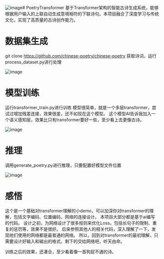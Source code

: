 ![image](https://github.com/user-attachments/assets/2d6a306d-4b8b-49a4-a683-8f26fd442abf)# PoetryTransformer
基于Transformer架构的智能古诗生成系统，能够根据用户输入的上联自动生成意境相符的下联诗句。本项目融合了深度学习与传统文化，实现了高质量的古诗创作能力。

# 数据集生成
git clone https://github.com/chinese-poetry/chinese-poetry
获取诗词，运行process_dataset.py进行处理

![image](https://github.com/user-attachments/assets/f57c6ba8-d75f-4836-a9c8-a641c763ffc8)


# 模型训练
运行transformer_train.py进行训练
模型很简单，就是一个多层transformer，尝试过增加残差连接，效果很差，还不如现在这个模型。
这个模型AI告诉我加入一个语义感知层，效果比只有transformer要好一些，至少看上去更像古诗。

![image](https://github.com/user-attachments/assets/c74dba84-293a-49cb-a62f-ee17add6c42f)

# 推理
调用generate_poetry.py进行推理，只要配置好模型文件位置

![image](https://github.com/user-attachments/assets/9a797e55-8131-4bb3-a314-b877c7e36793)

# 感悟
这个是一个基础对transformer理解的小demo，可以加深你对transformer的理解，包括文字编码、位置编码，网络的连接设计。
本项目大部分都是基于ai编写的代码。
设计之初，为网络设计了很多规则来优化Loss，包括长句子的限制、重复的惩罚等，效果不是很好。
后来参照其他人的相关代码，深入理解了一下，发现他们使用的网络都是最普通的网络。
所以，回到对transformer的最初理解，只需要设计好输入和输出的格式，剩下的交给网络吧，听天由命。

训练之后的效果，还凑合，至少看着像一首狗屁不通的诗。
